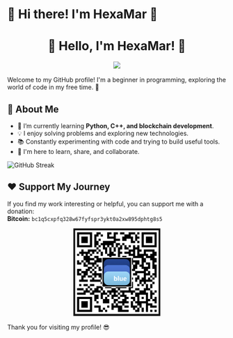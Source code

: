 # 👋 Hi there! I'm HexaMar 🚀
<h1 align="center">
  👋 Hello, I'm HexaMar! 🚀
</h1>
<p align="center">
  <img src="https://readme-typing-svg.herokuapp.com?font=Fira+Code&size=24&duration=4000&color=36A3F5&center=true&vCenter=true&lines=Welcome+to+my+GitHub!;I'm+a+Blockchain+Enthusiast;Exploring+Python+%26+C%2B%2B;Always+Learning!">
</p>


Welcome to my GitHub profile! I'm a beginner in programming, exploring the world of code in my free time. 🚀

## 🔧 About Me
- 🌱 I’m currently learning **Python, C++, and blockchain development**.
- 💡 I enjoy solving problems and exploring new technologies.
- 📚 Constantly experimenting with code and trying to build useful tools.
- 🚀 I'm here to learn, share, and collaborate.

![GitHub Streak](https://github-readme-streak-stats.herokuapp.com/?user=HexaMar&theme=radical)

## ❤️ Support My Journey
If you find my work interesting or helpful, you can support me with a donation:  
**Bitcoin:** `bc1q5cxpfq328w67fyfspr3ykt0a2xw895dphtg8s5`  

<p align="center">
  <img src="https://raw.githubusercontent.com/HexaMar/HexaMar/main/qr.png" alt="QR for Bitcoin donation" width="200">
</p>


Thank you for visiting my profile! 😎
